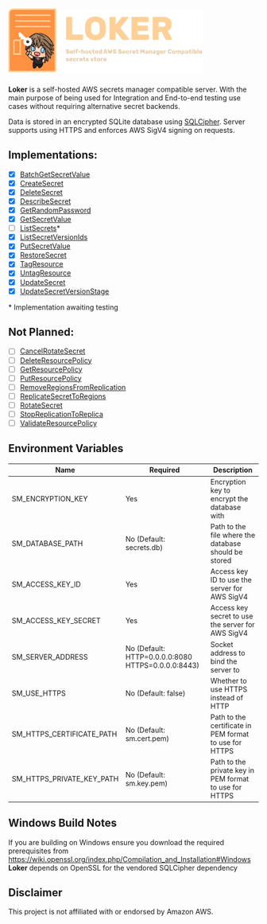 <h1>
    <img src="assets/loker.png" height="128px">
</h1>

**Loker** is a self-hosted AWS secrets manager compatible server. With the main purpose of being used for Integration and End-to-end testing use cases without requiring alternative secret backends.

Data is stored in an encrypted SQLite database using [SQLCipher](https://github.com/sqlcipher/sqlcipher). Server supports using HTTPS and enforces AWS SigV4 signing on requests.

## Implementations:

- [x] [BatchGetSecretValue](https://docs.aws.amazon.com/secretsmanager/latest/apireference/API_BatchGetSecretValue.html)
- [x] [CreateSecret](https://docs.aws.amazon.com/secretsmanager/latest/apireference/API_CreateSecret.html)
- [x] [DeleteSecret](https://docs.aws.amazon.com/secretsmanager/latest/apireference/API_DeleteSecret.html)
- [x] [DescribeSecret](https://docs.aws.amazon.com/secretsmanager/latest/apireference/API_DescribeSecret.html)
- [x] [GetRandomPassword](https://docs.aws.amazon.com/secretsmanager/latest/apireference/API_GetRandomPassword.html)
- [x] [GetSecretValue](https://docs.aws.amazon.com/secretsmanager/latest/apireference/API_GetSecretValue.html)
- [ ] [ListSecrets](https://docs.aws.amazon.com/secretsmanager/latest/apireference/API_ListSecrets.html)\*
- [x] [ListSecretVersionIds](https://docs.aws.amazon.com/secretsmanager/latest/apireference/API_ListSecretVersionIds.html)
- [x] [PutSecretValue](https://docs.aws.amazon.com/secretsmanager/latest/apireference/API_PutSecretValue.htmls)
- [x] [RestoreSecret](https://docs.aws.amazon.com/secretsmanager/latest/apireference/API_RestoreSecret.html)
- [x] [TagResource](https://docs.aws.amazon.com/secretsmanager/latest/apireference/API_TagResource.html)
- [x] [UntagResource](https://docs.aws.amazon.com/secretsmanager/latest/apireference/API_UntagResource.html)
- [x] [UpdateSecret](https://docs.aws.amazon.com/secretsmanager/latest/apireference/API_UpdateSecret.html)
- [x] [UpdateSecretVersionStage](https://docs.aws.amazon.com/secretsmanager/latest/apireference/API_UpdateSecretVersionStage.html)

\* Implementation awaiting testing

## Not Planned:

- [ ] [CancelRotateSecret](https://docs.aws.amazon.com/secretsmanager/latest/apireference/API_CancelRotateSecret.html)
- [ ] [DeleteResourcePolicy](https://docs.aws.amazon.com/secretsmanager/latest/apireference/API_DeleteResourcePolicy.html)
- [ ] [GetResourcePolicy](https://docs.aws.amazon.com/secretsmanager/latest/apireference/API_GetResourcePolicy.html)
- [ ] [PutResourcePolicy](https://docs.aws.amazon.com/secretsmanager/latest/apireference/API_PutResourcePolicy.html)
- [ ] [RemoveRegionsFromReplication](https://docs.aws.amazon.com/secretsmanager/latest/apireference/API_RemoveRegionsFromReplication.html)
- [ ] [ReplicateSecretToRegions](https://docs.aws.amazon.com/secretsmanager/latest/apireference/API_ReplicateSecretToRegions.html)
- [ ] [RotateSecret](https://docs.aws.amazon.com/secretsmanager/latest/apireference/API_RotateSecret.html)
- [ ] [StopReplicationToReplica](https://docs.aws.amazon.com/secretsmanager/latest/apireference/API_StopReplicationToReplica.html)
- [ ] [ValidateResourcePolicy](https://docs.aws.amazon.com/secretsmanager/latest/apireference/API_ValidateResourcePolicy.html)

## Environment Variables

| Name                      | Required                                           | Description                                            |
| ------------------------- | -------------------------------------------------- | ------------------------------------------------------ |
| SM_ENCRYPTION_KEY         | Yes                                                | Encryption key to encrypt the database with            |
| SM_DATABASE_PATH          | No (Default: secrets.db)                           | Path to the file where the database should be stored   |
| SM_ACCESS_KEY_ID          | Yes                                                | Access key ID to use the server for AWS SigV4          |
| SM_ACCESS_KEY_SECRET      | Yes                                                | Access key secret to use the server for AWS SigV4      |
| SM_SERVER_ADDRESS         | No (Default: HTTP=0.0.0.0:8080 HTTPS=0.0.0.0:8443) | Socket address to bind the server to                   |
| SM_USE_HTTPS              | No (Default: false)                                | Whether to use HTTPS instead of HTTP                   |
| SM_HTTPS_CERTIFICATE_PATH | No (Default: sm.cert.pem)                          | Path to the certificate in PEM format to use for HTTPS |
| SM_HTTPS_PRIVATE_KEY_PATH | No (Default: sm.key.pem)                           | Path to the private key in PEM format to use for HTTPS |

## Windows Build Notes

If you are building on Windows ensure you download the required prerequisites from https://wiki.openssl.org/index.php/Compilation_and_Installation#Windows
**Loker** depends on OpenSSL for the vendored SQLCipher dependency

## Disclaimer

This project is not affiliated with or endorsed by Amazon AWS.
